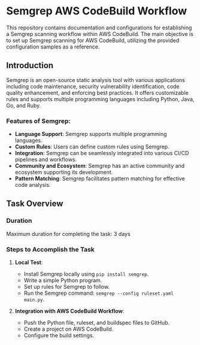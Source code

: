 # Semgrep AWS CodeBuild Workflow

This repository contains documentation and configurations for establishing a Semgrep scanning workflow within AWS CodeBuild. The main objective is to set up Semgrep scanning for AWS CodeBuild, utilizing the provided configuration samples as a reference.

## Introduction

Semgrep is an open-source static analysis tool with various applications including code maintenance, security vulnerability identification, code quality enhancement, and enforcing best practices. It offers customizable rules and supports multiple programming languages including Python, Java, Go, and Ruby.

### Features of Semgrep:

- **Language Support**: Semgrep supports multiple programming languages.
- **Custom Rules**: Users can define custom rules using Semgrep.
- **Integration**: Semgrep can be seamlessly integrated into various CI/CD pipelines and workflows.
- **Community and Ecosystem**: Semgrep has an active community and ecosystem supporting its development.
- **Pattern Matching**: Semgrep facilitates pattern matching for effective code analysis.

## Task Overview

### Duration
Maximum duration for completing the task: 3 days

### Steps to Accomplish the Task

1. **Local Test**:
   - Install Semgrep locally using `pip install semgrep`.
   - Write a simple Python program.
   - Set up rules for Semgrep to follow.
   - Run the Semgrep command: `semgrep --config ruleset.yaml main.py`.

2. **Integration with AWS CodeBuild Workflow**:
   - Push the Python file, ruleset, and buildspec files to GitHub.
   - Create a project on AWS CodeBuild.
   - Configure the build settings.